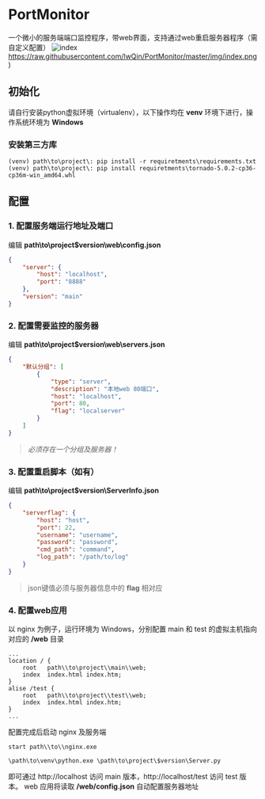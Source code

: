 # PortMonitor

一个微小的服务端端口监控程序，带web界面，支持通过web重启服务器程序（需自定义配置）
![index](http://baidu.com/pic/doge.png)https://raw.githubusercontent.com/lwQin/PortMonitor/master/img/index.png)

## 初始化
请自行安装python虚拟环境（virtualenv），以下操作均在 **venv** 环境下进行，操作系统环境为 **Windows**
### 安装第三方库
```shell
(venv) path\to\project\: pip install -r requiretments\requirements.txt
(venv) path\to\project\: pip install requiretments\tornado-5.0.2-cp36-cp36m-win_amd64.whl
```

## 配置
### 1. 配置服务端运行地址及端口
编辑 **path\to\project\$version\web\config.json** 
```json
{
	"server": {
		"host": "localhost",
		"port": "8888"
	},
	"version": "main"
}
```

### 2. 配置需要监控的服务器
编辑 **path\to\project\$version\web\servers.json**
```json
{
    "默认分组": [
        {
            "type": "server",
            "description": "本地web 80端口",
            "host": "localhost",
            "port": 80,
            "flag": "localserver"
        }
    ]
}
```
> *必须存在一个分组及服务器！*

### 3. 配置重启脚本（如有）
编辑 **path\to\project\$version\ServerInfo.json**
```json
{
	"serverflag": {
		"host": "host",
		"port": 22,
		"username": "username",
		"password": "password",
		"cmd_path": "command",
		"log_path": "/path/to/log"
	}
}
```
> json键值必须与服务器信息中的 **flag** 相对应

### 4. 配置web应用
以 nginx 为例子，运行环境为 Windows，分别配置 main 和 test 的虚拟主机指向对应的 **/web** 目录
```config
...
location / {
    root   path\\to\project\\main\\web;
    index  index.html index.htm;
}
alise /test {
    root   path\\to\project\\test\\web;
    index  index.html index.htm;
}
...
```
配置完成后启动 nginx 及服务端
```shell
start path\\to\\nginx.exe

\path\to\venv\python.exe \path\to\project\$version\Server.py
```
即可通过 http://localhost 访问 main 版本，http://localhost/test 访问 test 版本。
web 应用将读取 **/web/config.json** 自动配置服务器地址